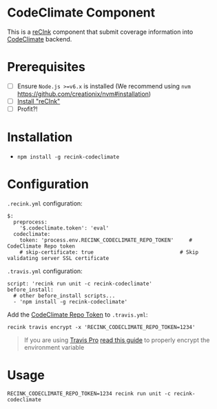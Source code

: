 CodeClimate Component
======================

This is a [reCInk](https://github.com/MitocGroup/reCInk) component that submit 
coverage information into [CodeClimate](https://codeclimate.com) backend.

# Prerequisites

- [ ] Ensure `Node.js >=v6.x` is installed (We recommend using `nvm` https://github.com/creationix/nvm#installation)
- [ ] [Install "reCInk"](https://github.com/MitocGroup/reCInk#installation)
- [ ] Profit?!

# Installation

- `npm install -g recink-codeclimate`

# Configuration

`.recink.yml` configuration:

```
$:
  preprocess:
    '$.codeclimate.token': 'eval'
  codeclimate:
    token: 'process.env.RECINK_CODECLIMATE_REPO_TOKEN'     # CodeClimate Repo token
    # skip-certificate: true                            # Skip validating server SSL certificate
```

`.travis.yml` configuration:

```
script: 'recink run unit -c recink-codeclimate'  
before_install:
  # other before_install scripts...
  - 'npm install -g recink-codeclimate'
```

Add the [CodeClimate Repo Token](https://docs.codeclimate.com/v1.0/docs/test-coverage-troubleshooting-tips#section--should-i-keep-my-test-coverage-token-secret-) to `.travis.yml`:

```
recink travis encrypt -x 'RECINK_CODECLIMATE_REPO_TOKEN=1234'
```

> If you are using [Travis Pro](https://travis-ci.com/) [read this guide](https://github.com/MitocGroup/reCInk/blob/master/docs/guide.md#configuring-github-project) to properly encrypt the environment variable

# Usage

```
RECINK_CODECLIMATE_REPO_TOKEN=1234 recink run unit -c recink-codeclimate
```
